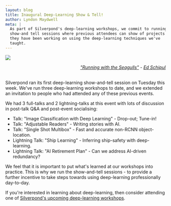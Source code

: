 ```yaml
---
layout: blog
title: Inaugural Deep-Learning Show & Tell!
author: Lyndon Maydwell
meta: |
  As part of Silverpond's deep-learning workshops, we commit to running
  show-and tell sessions where previous attendees can show of projects
  they have been working on using the deep-learning techniques we've
  taught.
---
```


![](/img/blog/show-and-tell/birds.png)

<div style="text-align: right;">
  <em>
    <a href="https://www.flickr.com/photos/eschipul/386762837/in/photolist-Abg7M-8pu1mW-avBhyk-rNaauJ-6eECAT-efvVak-5aMX1v-4Emsd8-bUbh5B-pPaQhx-4v1shB-7LpFkX-5TcA2w-pmRV9n-6QVzSt-r9V4K1-bG8PHi-pougVV-bpvrin-6gK62X-G9QvSn-7FMbYX-6QeGEz-PnCbQ-eBWbNx-5CLjvD-okSvMS-ajHhuP-s2T93f-cQdqc5-bUbgsT-3fnMg-oxLNjW-5AkgxX-58piEJ-bUbgE4-f73Khf-5FAji2-bUbgH2-73uih6-bUbgTk-6FGk1x-eSmRdt-9eXeHT-2F8ZK-apuVLw-8XBWdV-on1yn8-nrxgX6-6huG24">"Running with the Seagulls"</a>
    - <a href="https://www.flickr.com/photos/eschipul/">Ed Schipul</a>
  </em>
</div>

<br />


Silverpond ran its first deep-learning show-and-tell session on Tuesday this week.
We've run three deep-learning workshops to date, and we extended an invitation to
people who had attended any of these previous events.

<!--more-->

We had 3 full-talks and 2 lightning-talks at this event with lots of discussion
in post-talk Q&A and post-event socialising:

* Talk: "Image Classification with Deep Learning" - Drop-out; Tune-in!
* Talk: "Adjustable Readers" - Writing stories with AI.
* Talk: "Single Shot Multibox" - Fast and accurate non-RCNN object-location.
* Lightning Talk: "Ship Learning" - Inferring ship-safety with deep-learning.
* Lightning Talk: "AI Retirement Plan" - Can we address AI-driven redundancy?

We feel that it is important to put what's learned at our workshops into practice.
This is why we run the show-and-tell sessions - to provide a further incentive
to take steps towards using deep-learning professionally day-to-day.

If you're interested in learning about deep-learning, then consider attending
one of [Silverpond's upcoming deep-learning workshops](/workshops).
